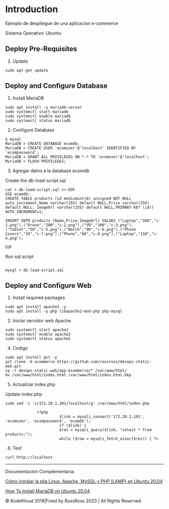 # Introduction

Ejemplo de despliegue de una aplicacion e-commerce

Sistema Operativo: Ubuntu

## Deploy Pre-Requisites

1. Update

```
sudo apt-get update
```

## Deploy and Configure Database

1. Install MariaDB

```
sudo apt install -y mariadb-server
sudo systemctl start mariadb
sudo systemctl enable mariadb
sudo systemctl status mariadb
```

2. Configure Database

```
$ mysql
MariaDB > CREATE DATABASE ecomdb;
MariaDB > CREATE USER 'ecomuser'@'localhost' IDENTIFIED BY 'ecompassword';
MariaDB > GRANT ALL PRIVILEGES ON *.* TO 'ecomuser'@'localhost';
MariaDB > FLUSH PRIVILEGES;
```

3. Agregar datos a la database ecomdb

Create the db-load-script.sql

```
cat > db-load-script.sql <<-EOF
USE ecomdb;
CREATE TABLE products (id mediumint(8) unsigned NOT NULL auto_increment,Name varchar(255) default NULL,Price varchar(255) default NULL, ImageUrl varchar(255) default NULL,PRIMARY KEY (id)) AUTO_INCREMENT=1;

INSERT INTO products (Name,Price,ImageUrl) VALUES ("Laptop","100","c-1.png"),("Drone","200","c-2.png"),("VR","300","c-3.png"),("Tablet","50","c-5.png"),("Watch","90","c-6.png"),("Phone Covers","20","c-7.png"),("Phone","80","c-8.png"),("Laptop","150","c-4.png");

EOF
```

Run sql script

```

mysql < db-load-script.sql
```


## Deploy and Configure Web

1. Install required packages

```
sudo apt install apache2 -y
sudo apt install -y php libapache2-mod-php php-mysql
```

2. Iniciar servidor web Apache

```
sudo systemctl start apache2 
sudo systemctl enable apache2 
sudo systemctl status apache2 
```

4. Codigo

```
sudo apt install git -y
git clone -b ecommerce https://github.com/roxsross/devops-static-web.git
cp -r devops-static-web/app-ecommerce/* /var/www/html/
mv /var/www/html/index.html /var/www/html/index.html.bkp
```

5. Actualizar index.php

Update index.php

```
sudo sed -i 's/172.20.1.101/localhost/g' /var/www/html/index.php

              <?php
                        $link = mysqli_connect('172.20.1.101', 'ecomuser', 'ecompassword', 'ecomdb');
                        if ($link) {
                        $res = mysqli_query($link, "select * from products;");
                        while ($row = mysqli_fetch_assoc($res)) { ?>
```

6. Test

```
curl http://localhost
```
---

Documentación Complementaria:

[Cómo instalar la pila Linux, Apache, MySQL y PHP (LAMP) en Ubuntu 20.04](https://www.digitalocean.com/community/tutorials/how-to-install-linux-apache-mysql-php-lamp-stack-on-ubuntu-20-04-es)

[How To Install MariaDB on Ubuntu 20.04](https://www.digitalocean.com/community/tutorials/how-to-install-mariadb-on-ubuntu-20-04)


© KodeKloud 2019|Fixed by RoxsRoss 2023 | All Rights Reserved
